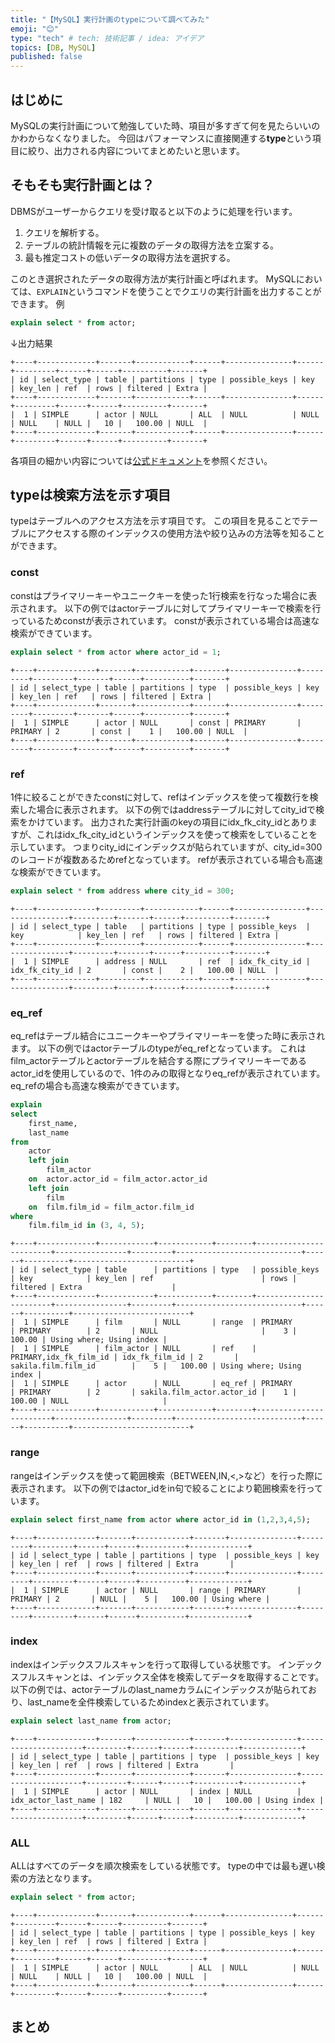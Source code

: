 ```yaml
---
title: "【MySQL】実行計画のtypeについて調べてみた"
emoji: "😊"
type: "tech" # tech: 技術記事 / idea: アイデア
topics: [DB, MySQL]
published: false
---
```

## はじめに
MySQLの実行計画について勉強していた時、項目が多すぎて何を見たらいいのかわからなくなりました。
今回はパフォーマンスに直接関連する**type**という項目に絞り、出力される内容についてまとめたいと思います。
## そもそも実行計画とは？
DBMSがユーザーからクエリを受け取ると以下のように処理を行います。

1. クエリを解析する。
2. テーブルの統計情報を元に複数のデータの取得方法を立案する。
3. 最も推定コストの低いデータの取得方法を選択する。

このとき選択されたデータの取得方法が実行計画と呼ばれます。
MySQLにおいては、`EXPLAIN`というコマンドを使うことでクエリの実行計画を出力することができます。
例
```sql
explain select * from actor;
```
↓出力結果
```
+----+-------------+-------+------------+------+---------------+------+---------+------+------+----------+-------+
| id | select_type | table | partitions | type | possible_keys | key  | key_len | ref  | rows | filtered | Extra |
+----+-------------+-------+------------+------+---------------+------+---------+------+------+----------+-------+
|  1 | SIMPLE      | actor | NULL       | ALL  | NULL          | NULL | NULL    | NULL |   10 |   100.00 | NULL  |
+----+-------------+-------+------------+------+---------------+------+---------+------+------+----------+-------+
```
各項目の細かい内容については[公式ドキュメント](https://dev.mysql.com/doc/refman/8.0/ja/explain-output.html)を参照ください。
## typeは検索方法を示す項目
typeはテーブルへのアクセス方法を示す項目です。
この項目を見ることでテーブルにアクセスする際のインデックスの使用方法や絞り込みの方法等を知ることができます。
### const
constはプライマリーキーやユニークキーを使った1行検索を行なった場合に表示されます。
以下の例ではactorテーブルに対してプライマリーキーで検索を行っているためconstが表示されています。
constが表示されている場合は高速な検索ができています。
```sql
explain select * from actor where actor_id = 1;
```
```
+----+-------------+-------+------------+-------+---------------+---------+---------+-------+------+----------+-------+
| id | select_type | table | partitions | type  | possible_keys | key     | key_len | ref   | rows | filtered | Extra |
+----+-------------+-------+------------+-------+---------------+---------+---------+-------+------+----------+-------+
|  1 | SIMPLE      | actor | NULL       | const | PRIMARY       | PRIMARY | 2       | const |    1 |   100.00 | NULL  |
+----+-------------+-------+------------+-------+---------------+---------+---------+-------+------+----------+-------+
```
### ref
1件に絞ることができたconstに対して、refはインデックスを使って複数行を検索した場合に表示されます。
以下の例ではaddressテーブルに対してcity_idで検索をかけています。
出力された実行計画のkeyの項目にidx_fk_city_idとありますが、これはidx_fk_city_idというインデックスを使って検索をしていることを示しています。
つまりcity_idにインデックスが貼られていますが、city_id=300のレコードが複数あるためrefとなっています。
refが表示されている場合も高速な検索ができています。
```sql
explain select * from address where city_id = 300;
```
```
+----+-------------+---------+------------+------+----------------+----------------+---------+-------+------+----------+-------+
| id | select_type | table   | partitions | type | possible_keys  | key            | key_len | ref   | rows | filtered | Extra |
+----+-------------+---------+------------+------+----------------+----------------+---------+-------+------+----------+-------+
|  1 | SIMPLE      | address | NULL       | ref  | idx_fk_city_id | idx_fk_city_id | 2       | const |    2 |   100.00 | NULL  |
+----+-------------+---------+------------+------+----------------+----------------+---------+-------+------+----------+-------+
```
### eq_ref
eq_refはテーブル結合にユニークキーやプライマリーキーを使った時に表示されます。
以下の例ではactorテーブルのtypeがeq_refとなっています。
これはfilm_actorテーブルとactorテーブルを結合する際にプライマリーキーであるactor_idを使用しているので、1件のみの取得となりeq_refが表示されています。
eq_refの場合も高速な検索ができています。
```sql
explain
select
    first_name,
    last_name
from
    actor
    left join
        film_actor
    on  actor.actor_id = film_actor.actor_id
    left join
        film
    on  film.film_id = film_actor.film_id
where
    film.film_id in (3, 4, 5);
```
```
+----+-------------+------------+------------+--------+------------------------+----------------+---------+----------------------------+------+----------+--------------------------+
| id | select_type | table      | partitions | type   | possible_keys          | key            | key_len | ref                        | rows | filtered | Extra                    |
+----+-------------+------------+------------+--------+------------------------+----------------+---------+----------------------------+------+----------+--------------------------+
|  1 | SIMPLE      | film       | NULL       | range  | PRIMARY                | PRIMARY        | 2       | NULL                       |    3 |   100.00 | Using where; Using index |
|  1 | SIMPLE      | film_actor | NULL       | ref    | PRIMARY,idx_fk_film_id | idx_fk_film_id | 2       | sakila.film.film_id        |    5 |   100.00 | Using where; Using index |
|  1 | SIMPLE      | actor      | NULL       | eq_ref | PRIMARY                | PRIMARY        | 2       | sakila.film_actor.actor_id |    1 |   100.00 | NULL                     |
+----+-------------+------------+------------+--------+------------------------+----------------+---------+----------------------------+------+----------+--------------------------+
```
### range
rangeはインデックスを使って範囲検索（BETWEEN,IN,<,>など）を行った際に表示されます。
以下の例ではactor_idをin句で絞ることにより範囲検索を行っています。
```sql
explain select first_name from actor where actor_id in (1,2,3,4,5);
```
```
+----+-------------+-------+------------+-------+---------------+---------+---------+------+------+----------+-------------+
| id | select_type | table | partitions | type  | possible_keys | key     | key_len | ref  | rows | filtered | Extra       |
+----+-------------+-------+------------+-------+---------------+---------+---------+------+------+----------+-------------+
|  1 | SIMPLE      | actor | NULL       | range | PRIMARY       | PRIMARY | 2       | NULL |    5 |   100.00 | Using where |
+----+-------------+-------+------------+-------+---------------+---------+---------+------+------+----------+-------------+
```
### index
indexはインデックスフルスキャンを行って取得している状態です。
インデックスフルスキャンとは、インデックス全体を検索してデータを取得することです。
以下の例では、actorテーブルのlast_nameカラムにインデックスが貼られており、last_nameを全件検索しているためindexと表示されています。
```sql
explain select last_name from actor;
```
```
+----+-------------+-------+------------+-------+---------------+---------------------+---------+------+------+----------+-------------+
| id | select_type | table | partitions | type  | possible_keys | key                 | key_len | ref  | rows | filtered | Extra       |
+----+-------------+-------+------------+-------+---------------+---------------------+---------+------+------+----------+-------------+
|  1 | SIMPLE      | actor | NULL       | index | NULL          | idx_actor_last_name | 182     | NULL |   10 |   100.00 | Using index |
+----+-------------+-------+------------+-------+---------------+---------------------+---------+------+------+----------+-------------+
```
### ALL
ALLはすべてのデータを順次検索をしている状態です。
typeの中では最も遅い検索の方法となります。
```sql
explain select * from actor;
```
```
+----+-------------+-------+------------+------+---------------+------+---------+------+------+----------+-------+
| id | select_type | table | partitions | type | possible_keys | key  | key_len | ref  | rows | filtered | Extra |
+----+-------------+-------+------------+------+---------------+------+---------+------+------+----------+-------+
|  1 | SIMPLE      | actor | NULL       | ALL  | NULL          | NULL | NULL    | NULL |   10 |   100.00 | NULL  |
+----+-------------+-------+------------+------+---------------+------+---------+------+------+----------+-------+
```
## まとめ
